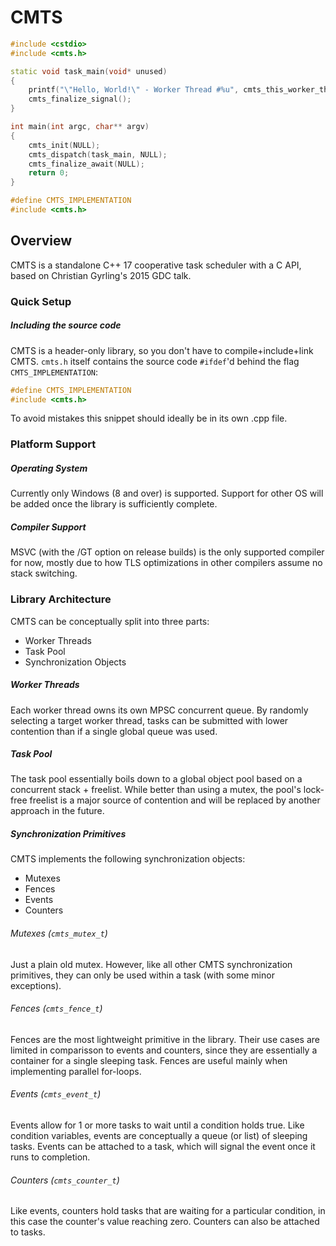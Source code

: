 # CMTS
```cpp
#include <cstdio>
#include <cmts.h>

static void task_main(void* unused)
{
    printf("\"Hello, World!\" - Worker Thread #%u", cmts_this_worker_thread_index());
    cmts_finalize_signal();
}

int main(int argc, char** argv)
{
    cmts_init(NULL);
    cmts_dispatch(task_main, NULL);
    cmts_finalize_await(NULL);
    return 0;
}

#define CMTS_IMPLEMENTATION
#include <cmts.h>
```
## Overview
CMTS is a standalone C++ 17 cooperative task scheduler with a C API, based on Christian Gyrling's 2015 GDC talk.
### Quick Setup
##### Including the source code
CMTS is a header-only library, so you don't have to compile+include+link CMTS. `cmts.h` itself contains the source code `#ifdef`'d behind the flag `CMTS_IMPLEMENTATION`:
```cpp
#define CMTS_IMPLEMENTATION
#include <cmts.h>
```
To avoid mistakes this snippet should ideally be in its own .cpp file.
### Platform Support
##### Operating System
Currently only Windows (8 and over) is supported. Support for other OS will be added once the library is sufficiently complete.
##### Compiler Support
MSVC (with the /GT option on release builds) is the only supported compiler for now, mostly due to how TLS optimizations in other compilers assume no stack switching.
### Library Architecture
CMTS can be conceptually split into three parts:
- Worker Threads
- Task Pool
- Synchronization Objects
##### Worker Threads
Each worker thread owns its own MPSC concurrent queue. By randomly selecting a target worker thread, tasks can be submitted with lower contention than if a single global queue was used.
##### Task Pool
The task pool essentially boils down to a global object pool based on a concurrent stack + freelist.
While better than using a mutex, the pool's lock-free freelist is a major source of contention and will be replaced by another approach in the future.
##### Synchronization Primitives
CMTS implements the following synchronization objects:
- Mutexes
- Fences
- Events
- Counters
###### Mutexes  (`cmts_mutex_t`)
Just a plain old mutex. However, like all other CMTS synchronization primitives, they can only be used within a task (with some minor exceptions).
###### Fences (`cmts_fence_t`)
Fences are the most lightweight primitive in the library.
Their use cases are limited in comparisson to events and counters, since they are essentially a container for a single sleeping task.
Fences are useful mainly when implementing parallel for-loops.
###### Events (`cmts_event_t`)
Events allow for 1 or more tasks to wait until a condition holds true.
Like condition variables, events are conceptually a queue (or list) of sleeping tasks.
Events can be attached to a task, which will signal the event once it runs to completion.
###### Counters (`cmts_counter_t`)
Like events, counters hold tasks that are waiting for a particular condition, in this case the counter's value reaching zero. Counters can also be attached to tasks.